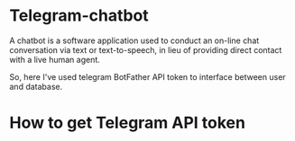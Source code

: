 # Telegram-chatbot
A chatbot is a software application used to conduct an on-line chat conversation via text or text-to-speech, in lieu of providing direct contact with a live human agent.

So, here I've used telegram BotFather API token to interface between user and database.

# How to get Telegram API token


